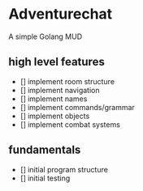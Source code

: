 # Adventurechat

A simple Golang MUD

## high level features
- [] implement room structure
- [] implement navigation
- [] implement names
- [] implement commands/grammar
- [] implement objects
- [] implement combat systems

## fundamentals
- [] initial program structure
- [] initial testing
